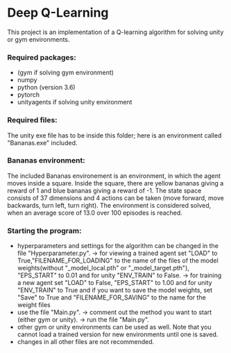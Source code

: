 # Deep Q-Learning

This project is an implementation of a Q-learning algorithm for solving unity or gym environments.

### Required packages:
- (gym if solving gym environment)
- numpy
- python (version 3.6)
- pytorch
- unityagents if solving unity environment

### Required files:
The unity exe file has to be inside this folder; here is an environment called "Bananas.exe" included.

### Bananas environment:
The included Bananas environement is an environment, in which the agent moves inside a square. 
Inside the square, there are yellow bananas giving a reward of 1 and blue bananas giving a reward of -1. The state space consists of 37 dimensions and 4 actions can be taken (move forward, move backwards, turn left, turn right). The environment is considered solved, when an average score of 13.0 over 100 episodes is reached.

### Starting the program:
- hyperparameters and settings for the algorithm can be changed in the file "Hyperparameter.py".
    -> for viewing a trained agent set "LOAD" to True,"FILENAME_FOR_LOADING" to the name of the files of the model
    weights(without "_model_local.pth" or "_model_target.pth"),  "EPS_START" to 0.01 and for unity "ENV_TRAIN" to False.
    -> for training a new agent set "LOAD" to False, "EPS_START" to 1.00 and for unity "ENV_TRAIN" to True and if you want to
    save the model weights, set "Save" to True and "FILENAME_FOR_SAVING" to the name for the weight files
- use the file "Main.py".
    -> comment out the method you want to start (either gym or unity).
    -> run the file "Main.py".
- other gym or unity environments can be used as well. Note that you cannot load a trained version for new environments until one is saved.
- changes in all other files are not recommended.


